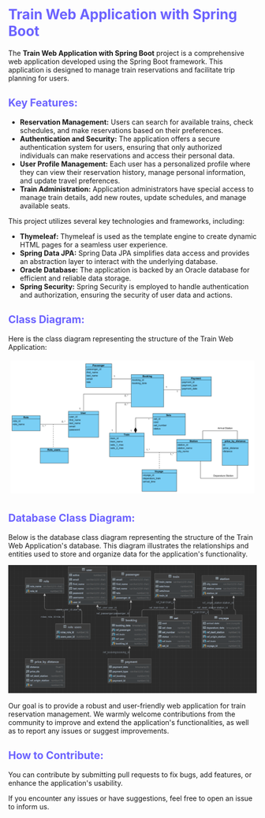 <h1 style="color:#6c63ff;">Train Web Application with Spring Boot</h1>

<p>
    The <strong>Train Web Application with Spring Boot</strong> project is a comprehensive web application developed using the Spring Boot framework. This application is designed to manage train reservations and facilitate trip planning for users.
</p>

<h2 style="color:#6c63ff;">Key Features:</h2>
<ul>
    <li><strong>Reservation Management:</strong> Users can search for available trains, check schedules, and make reservations based on their preferences.</li>
    <li><strong>Authentication and Security:</strong> The application offers a secure authentication system for users, ensuring that only authorized individuals can make reservations and access their personal data.</li>
    <li><strong>User Profile Management:</strong> Each user has a personalized profile where they can view their reservation history, manage personal information, and update travel preferences.</li>
    <li><strong>Train Administration:</strong> Application administrators have special access to manage train details, add new routes, update schedules, and manage available seats.</li>
</ul>

<p>
    This project utilizes several key technologies and frameworks, including:
</p>

<ul>
    <li><strong>Thymeleaf:</strong> Thymeleaf is used as the template engine to create dynamic HTML pages for a seamless user experience.</li>
    <li><strong>Spring Data JPA:</strong> Spring Data JPA simplifies data access and provides an abstraction layer to interact with the underlying database.</li>
    <li><strong>Oracle Database:</strong> The application is backed by an Oracle database for efficient and reliable data storage.</li>
    <li><strong>Spring Security:</strong> Spring Security is employed to handle authentication and authorization, ensuring the security of user data and actions.</li>
</ul>


<h2 style="color:#6c63ff;">Class Diagram:</h2>
<p>
    Here is the class diagram representing the structure of the Train Web Application:
</p>

<div style="padding: 5px;"><img src="diagrams/class_diagram.png" alt="Database Class Diagram"></div>

<h2 style="color:#6c63ff;">Database Class Diagram:</h2>
<p>
    Below is the database class diagram representing the structure of the Train Web Application's database. This diagram illustrates the relationships and entities used to store and organize data for the application's functionality.
</p>

![Database Class Diagram](diagrams/DB_diagram.png)


<p>
    Our goal is to provide a robust and user-friendly web application for train reservation management. We warmly welcome contributions from the community to improve and extend the application's functionalities, as well as to report any issues or suggest improvements.
</p>

<h2 style="color:#6c63ff;">How to Contribute:</h2>
<p>
    You can contribute by submitting pull requests to fix bugs, add features, or enhance the application's usability.
</p>
<p>
    If you encounter any issues or have suggestions, feel free to open an issue to inform us.
</p>


